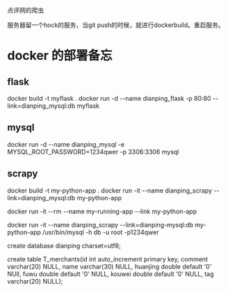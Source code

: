 点评网的爬虫

服务器留一个hock的服务，当git push的时候，就进行dockerbuild。重启服务。


# docker 的部署备忘
## flask
docker build -t myflask .
docker run -d --name dianping_flask -p 80:80 --link=dianping_mysql:db myflask

## mysql
docker run -d --name dianping_mysql -e MYSQL_ROOT_PASSWORD=1234qwer -p 3306:3306 mysql

## scrapy
docker build -t my-python-app .
docker run -it --name dianping_scrapy --link=dianping_mysql:db my-python-app


docker run -it --rm --name my-running-app --link my-python-app

docker run -it --name dianping_scrapy --link=dianping-mysql:db my-python-app /usr/bin/mysql -h db -u root -p1234qwer



create database dianping charset=utf8;

create table T_merchants(id int auto_increment primary key, comment varchar(20) NULL, name varchar(30) NULL, huanjing double default '0' NUll, fuwu double default '0' NULL, kouwei double default '0' NULL, tag varchar(20) NULL);